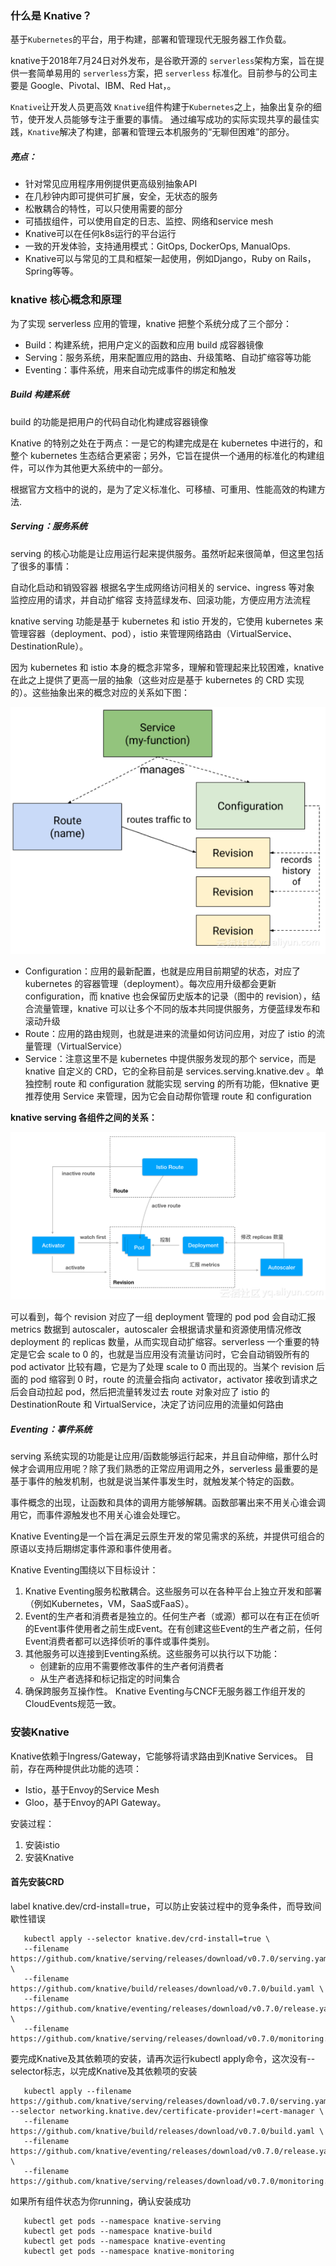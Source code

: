 ### 什么是 Knative？

基于`Kubernetes`的平台，用于构建，部署和管理现代无服务器工作负载。 

knative于2018年7月24日对外发布，是谷歌开源的 `serverless`架构方案，旨在提供一套简单易用的 `serverless`方案，把 `serverless` 标准化。目前参与的公司主要是 Google、Pivotal、IBM、Red Hat，。

`Knative`让开发人员更高效
`Knative`组件构建于`Kubernetes`之上，抽象出复杂的细节，使开发人员能够专注于重要的事情。
通过编写成功的实际实现共享的最佳实践，`Knative`解决了构建，部署和管理云本机服务的“无聊但困难”的部分。

##### 亮点：
- 针对常见应用程序用例提供更高级别抽象API
- 在几秒钟内即可提供可扩展，安全，无状态的服务
- 松散耦合的特性，可以只使用需要的部分
- 可插拔组件，可以使用自定的日志、监控、网络和service mesh
- Knative可以在任何k8s运行的平台运行
- 一致的开发体验，支持通用模式：GitOps, DockerOps, ManualOps.
- Knative可以与常见的工具和框架一起使用，例如Django，Ruby on Rails，Spring等等。


### knative 核心概念和原理

为了实现 serverless 应用的管理，knative 把整个系统分成了三个部分：

* Build：构建系统，把用户定义的函数和应用 build 成容器镜像
* Serving：服务系统，用来配置应用的路由、升级策略、自动扩缩容等功能
* Eventing：事件系统，用来自动完成事件的绑定和触发

##### Build 构建系统

build 的功能是把用户的代码自动化构建成容器镜像

Knative 的特别之处在于两点：一是它的构建完成是在 kubernetes 中进行的，和整个 kubernetes 生态结合更紧密；另外，它旨在提供一个通用的标准化的构建组件，可以作为其他更大系统中的一部分。

根据官方文档中的说的，是为了定义标准化、可移植、可重用、性能高效的构建方法.


##### Serving：服务系统

serving 的核心功能是让应用运行起来提供服务。虽然听起来很简单，但这里包括了很多的事情：

自动化启动和销毁容器
根据名字生成网络访问相关的 service、ingress 等对象
监控应用的请求，并自动扩缩容
支持蓝绿发布、回滚功能，方便应用方法流程

knative serving 功能是基于 kubernetes 和 istio 开发的，它使用 kubernetes 来管理容器（deployment、pod），istio 来管理网络路由（VirtualService、DestinationRule）。

因为 kubernetes 和 istio 本身的概念非常多，理解和管理起来比较困难，knative 在此之上提供了更高一层的抽象（这些对应是基于 kubernetes 的 CRD 实现的）。这些抽象出来的概念对应的关系如下图：

![62aa0d8d20401b05c4f6a51aada04eed](knative/3AFC8398-99AD-4331-B9D6-44EF8F58F2C2.png)

* Configuration：应用的最新配置，也就是应用目前期望的状态，对应了 kubernetes 的容器管理（deployment）。每次应用升级都会更新 configuration，而 knative 也会保留历史版本的记录（图中的 revision），结合流量管理，knative 可以让多个不同的版本共同提供服务，方便蓝绿发布和滚动升级
* Route：应用的路由规则，也就是进来的流量如何访问应用，对应了 istio 的流量管理（VirtualService）
* Service：注意这里不是 kubernetes 中提供服务发现的那个 service，而是 knative 自定义的 CRD，它的全称目前是 services.serving.knative.dev 。单独控制 route 和 configuration 就能实现 serving 的所有功能，但knative 更推荐使用 Service 来管理，因为它会自动帮你管理 route 和 configuration


**knative serving 各组件之间的关系：**

![0c2feb4ec772cd689fc9945fb8770985](knative/02553623-4A8C-4195-86CA-8E158C61C2EE.png)

可以看到，每个 revision 对应了一组 deployment 管理的 pod
pod 会自动汇报 metrics 数据到 autoscaler，autoscaler 会根据请求量和资源使用情况修改 deployment 的 replicas 数量，从而实现自动扩缩容。serverless 一个重要的特定是它会 scale to 0 的，也就是当应用没有流量访问时，它会自动销毁所有的 pod
activator 比较有趣，它是为了处理 scale to 0 而出现的。当某个 revision 后面的 pod 缩容到 0 时，route 的流量会指向 activator，activator 接收到请求之后会自动拉起 pod，然后把流量转发过去
route 对象对应了 istio 的 DestinationRoute 和 VirtualService，决定了访问应用的流量如何路由

##### Eventing：事件系统

serving 系统实现的功能是让应用/函数能够运行起来，并且自动伸缩，那什么时候才会调用应用呢？除了我们熟悉的正常应用调用之外，serverless 最重要的是基于事件的触发机制，也就是说当某件事发生时，就触发某个特定的函数。

事件概念的出现，让函数和具体的调用方能够解耦。函数部署出来不用关心谁会调用它，而事件源触发也不用关心谁会处理它。

Knative Eventing是一个旨在满足云原生开发的常见需求的系统，并提供可组合的原语以支持后期绑定事件源和事件使用者。

Knative Eventing围绕以下目标设计：

1. Knative Eventing服务松散耦合。这些服务可以在各种平台上独立开发和部署（例如Kubernetes，VM，SaaS或FaaS）。
2. Event的生产者和消费者是独立的。任何生产者（或源）都可以在有正在侦听的Event事件使用者之前生成Event。在有创建这些Event的生产者之前，任何Event消费者都可以选择侦听的事件或事件类别。
3. 其他服务可以连接到Eventing系统。这些服务可以执行以下功能：
    * 创建新的应用不需要修改事件的生产者何消费者
    * 从生产者选择和标记指定的时间集合
4. 确保跨服务互操作性。 Knative Eventing与CNCF无服务器工作组开发的CloudEvents规范一致。


### 安装Knative

Knative依赖于Ingress/Gateway，它能够将请求路由到Knative Services。 目前，存在两种提供此功能的选项：
* Istio，基于Envoy的Service Mesh
* Gloo，基于Envoy的API Gateway。

安装过程：
1. 安装istio
2. 安装Knative

#### 首先安装CRD

label knative.dev/crd-install=true，可以防止安装过程中的竞争条件，而导致间歇性错误

```shell
   kubectl apply --selector knative.dev/crd-install=true \
   --filename https://github.com/knative/serving/releases/download/v0.7.0/serving.yaml \
   --filename https://github.com/knative/build/releases/download/v0.7.0/build.yaml \
   --filename https://github.com/knative/eventing/releases/download/v0.7.0/release.yaml \
   --filename https://github.com/knative/serving/releases/download/v0.7.0/monitoring.yaml
```

要完成Knative及其依赖项的安装，请再次运行kubectl apply命令，这次没有--selector标志，以完成Knative及其依赖项的安装

```shell
   kubectl apply --filename https://github.com/knative/serving/releases/download/v0.7.0/serving.yaml --selector networking.knative.dev/certificate-provider!=cert-manager \
   --filename https://github.com/knative/build/releases/download/v0.7.0/build.yaml \
   --filename https://github.com/knative/eventing/releases/download/v0.7.0/release.yaml \
   --filename https://github.com/knative/serving/releases/download/v0.7.0/monitoring.yaml
```


如果所有组件状态为你running，确认安装成功

```shell
   kubectl get pods --namespace knative-serving
   kubectl get pods --namespace knative-build
   kubectl get pods --namespace knative-eventing
   kubectl get pods --namespace knative-monitoring
```




